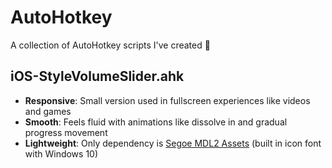 # AutoHotkey
A collection of AutoHotkey scripts I've created 🙂

## iOS-StyleVolumeSlider.ahk
* **Responsive**: Small version used in fullscreen experiences like videos and games
* **Smooth**: Feels fluid with animations like dissolve in and gradual progress movement
* **Lightweight**: Only dependency is [Segoe MDL2 Assets](http://modernicons.io/segoe-mdl2/cheatsheet/) (built in icon font with Windows 10)
